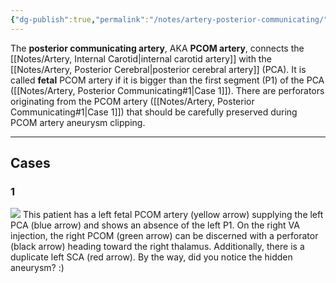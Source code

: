 ```yaml
---
{"dg-publish":true,"permalink":"/notes/artery-posterior-communicating/","tags":["anatomy","DSA","artery"],"created":"2023-10-08T20:55:29.032-07:00","updated":"2023-10-10T20:55:38.479-07:00"}
---
```


The **posterior communicating artery**, AKA **PCOM artery**, connects the [[Notes/Artery, Internal Carotid\|internal carotid artery]] with the [[Notes/Artery, Posterior Cerebral\|posterior cerebral artery]] (PCA). It is called **fetal** PCOM artery if it is bigger than the first segment (P1) of the PCA ([[Notes/Artery, Posterior Communicating#1\|Case 1]]). There are perforators originating from the PCOM artery ([[Notes/Artery, Posterior Communicating#1\|Case 1]]) that should be carefully preserved during PCOM artery aneurysm clipping.

---

## Cases

### 1

![](https://i.imgur.com/lTNVKxY.jpg)
This patient has a left fetal PCOM artery (yellow arrow) supplying the left PCA (blue arrow) and shows an absence of the left P1. On the right VA injection, the right PCOM (green arrow) can be discerned with a perforator (black arrow) heading toward the right thalamus. Additionally, there is a duplicate left SCA (red arrow). By the way, did you notice the hidden aneurysm? :)